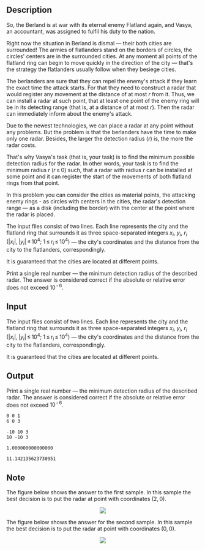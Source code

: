 ## Description

<div><p>So, the Berland is at war with its eternal enemy Flatland again, and Vasya, an accountant, was assigned to fulfil his duty to the nation. </p><p>Right now the situation in Berland is dismal — their both cities are surrounded! The armies of flatlanders stand on the borders of circles, the circles' centers are in the surrounded cities. At any moment all points of the flatland ring can begin to move quickly in the direction of the city — that's the strategy the flatlanders usually follow when they besiege cities.</p><p>The berlanders are sure that they can repel the enemy's attack if they learn the exact time the attack starts. For that they need to construct a radar that would register any movement at the distance of at most <span class="tex-span"><i>r</i></span> from it. Thus, we can install a radar at such point, that at least one point of the enemy ring will be in its detecting range (that is, at a distance of at most <span class="tex-span"><i>r</i></span>). Then the radar can immediately inform about the enemy's attack. </p><p>Due to the newest technologies, we can place a radar at any point without any problems. But the problem is that the berlanders have the time to make only one radar. Besides, the larger the detection radius <span class="tex-span">(<i>r</i>)</span> is, the more the radar costs.</p><p>That's why Vasya's task (that is, your task) is to find the minimum possible detection radius for the radar. In other words, your task is to find the minimum radius <span class="tex-span"><i>r</i></span> <span class="tex-span">(<i>r</i> ≥ 0)</span> such, that a radar with radius <span class="tex-span"><i>r</i></span> can be installed at some point and it can register <span class="tex-font-style-bf">the start of the movements</span> of both flatland rings from that point. </p><p>In this problem you can consider the cities as material points, the attacking enemy rings - as circles with centers in the cities, the radar's detection range — as a disk (including the border) with the center at the point where the radar is placed.</p></div><div class="input-specification"><p>The input files consist of two lines. Each line represents the city and the flatland ring that surrounds it as three space-separated integers <span class="tex-span"><i>x</i><sub class="lower-index"><i>i</i></sub></span>, <span class="tex-span"><i>y</i><sub class="lower-index"><i>i</i></sub></span>, <span class="tex-span"><i>r</i><sub class="lower-index"><i>i</i></sub></span> <span class="tex-span">(|<i>x</i><sub class="lower-index"><i>i</i></sub>|, |<i>y</i><sub class="lower-index"><i>i</i></sub>| ≤ 10<sup class="upper-index">4</sup>;&nbsp;1 ≤ <i>r</i><sub class="lower-index"><i>i</i></sub> ≤ 10<sup class="upper-index">4</sup>)</span> — the city's coordinates and the distance from the city to the flatlanders, correspondingly.</p><p>It is guaranteed that the cities are located at different points.</p></div><div class="output-specification"><p>Print a single real number — the minimum detection radius of the described radar. The answer is considered correct if the absolute or relative error does not exceed <span class="tex-span">10<sup class="upper-index"> - 6</sup></span>.</p></div>

## Input

<p>The input files consist of two lines. Each line represents the city and the flatland ring that surrounds it as three space-separated integers <span class="tex-span"><i>x</i><sub class="lower-index"><i>i</i></sub></span>, <span class="tex-span"><i>y</i><sub class="lower-index"><i>i</i></sub></span>, <span class="tex-span"><i>r</i><sub class="lower-index"><i>i</i></sub></span> <span class="tex-span">(|<i>x</i><sub class="lower-index"><i>i</i></sub>|, |<i>y</i><sub class="lower-index"><i>i</i></sub>| ≤ 10<sup class="upper-index">4</sup>;&nbsp;1 ≤ <i>r</i><sub class="lower-index"><i>i</i></sub> ≤ 10<sup class="upper-index">4</sup>)</span> — the city's coordinates and the distance from the city to the flatlanders, correspondingly.</p><p>It is guaranteed that the cities are located at different points.</p>

## Output

<p>Print a single real number — the minimum detection radius of the described radar. The answer is considered correct if the absolute or relative error does not exceed <span class="tex-span">10<sup class="upper-index"> - 6</sup></span>.</p>





```input1
0 0 1
6 0 3

```




```input2
-10 10 3
10 -10 3

```




```output1
1.000000000000000
```




```output2
11.142135623730951
```



## Note

<p>The figure below shows the answer to the first sample. In this sample the best decision is to put the radar at point with coordinates <span class="tex-span">(2, 0)</span>. </p><center> <img class="tex-graphics" src="file://h9x9FPYo.png" style="max-width: 100.0%;max-height: 100.0%;"> </center><p>The figure below shows the answer for the second sample. In this sample the best decision is to put the radar at point with coordinates <span class="tex-span">(0, 0)</span>. </p><center> <img class="tex-graphics" src="file://3A8aJTZf.png" style="max-width: 100.0%;max-height: 100.0%;"> </center>
